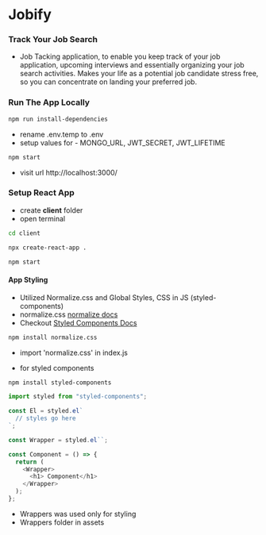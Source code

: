 # Jobify

### Track Your Job Search

- Job Tacking application, to enable you keep track of your job
  application, upcoming interviews and essentially organizing your job
  search activities. Makes your life as a potential job candidate
  stress free, so you can concentrate on landing your preferred job.

### Run The App Locally

```sh
npm run install-dependencies
```

- rename .env.temp to .env
- setup values for - MONGO_URL, JWT_SECRET, JWT_LIFETIME

```sh
npm start
```

- visit url http://localhost:3000/

### Setup React App

- create <b>client</b> folder
- open terminal

```sh
cd client
```

```sh
npx create-react-app .
```

```sh
npm start
```

#### App Styling

- Utilized Normalize.css and Global Styles, CSS in JS (styled-components)
- normalize.css [normalize docs](https://necolas.github.io/normalize.css/)
- Checkout [Styled Components Docs](https://styled-components.com/)

```sh
npm install normalize.css
```

- import 'normalize.css' in index.js

- for styled components

```sh
npm install styled-components
```

```js
import styled from "styled-components";

const El = styled.el`
  // styles go here
`;
```

```js
const Wrapper = styled.el``;

const Component = () => {
  return (
    <Wrapper>
      <h1> Component</h1>
    </Wrapper>
  );
};
```

- Wrappers was used only for styling
- Wrappers folder in assets
